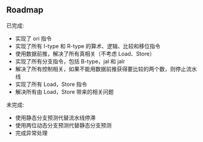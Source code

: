 ## Roadmap

已完成:

- 实现了 ori 指令
- 实现了所有 I-type 和 R-type 的算术、逻辑、比较和移位指令
- 使用数据前推，解决了所有真相关（不考虑 Load、Store）
- 实现了所有分支指令，包括 B-type，jal 和 jalr
- 解决了所有控制相关，如果不能用数据前推获得要比较的两个数，则停止流水线
- 实现了所有 Load，Store 指令
- 解决所有由 Load，Store 带来的相关问题

未完成:

- 使用静态分支预测代替流水线停滞
- 使用两位动态分支预测代替静态分支预测
- 完成异常处理
